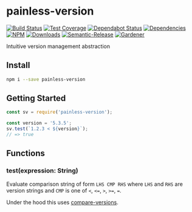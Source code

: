 # painless-version

[![Build Status](https://circleci.com/gh/blackflux/painless-version.png?style=shield)](https://circleci.com/gh/blackflux/painless-version)
[![Test Coverage](https://img.shields.io/coveralls/blackflux/painless-version/master.svg)](https://coveralls.io/github/blackflux/painless-version?branch=master)
[![Dependabot Status](https://api.dependabot.com/badges/status?host=github&repo=blackflux/painless-version)](https://dependabot.com)
[![Dependencies](https://david-dm.org/blackflux/painless-version/status.svg)](https://david-dm.org/blackflux/painless-version)
[![NPM](https://img.shields.io/npm/v/painless-version.svg)](https://www.npmjs.com/package/painless-version)
[![Downloads](https://img.shields.io/npm/dt/painless-version.svg)](https://www.npmjs.com/package/painless-version)
[![Semantic-Release](https://github.com/blackflux/js-gardener/blob/master/assets/icons/semver.svg)](https://github.com/semantic-release/semantic-release)
[![Gardener](https://github.com/blackflux/js-gardener/blob/master/assets/badge.svg)](https://github.com/blackflux/js-gardener)

Intuitive version management abstraction

## Install

```bash
npm i --save painless-version
```

## Getting Started

<!-- eslint-disable import/no-unresolved, import/no-extraneous-dependencies -->
```js
const sv = require('painless-version');

const version = '5.3.5';
sv.test(`1.2.3 < ${version}`);
// => true

```

## Functions

### test(expression: String)

Evaluate comparison string of form `LHS CMP RHS` where `LHS` and `RHS` are 
version strings and `CMP` is one of `<`, `<=`, `>`, `>=`, `=`.

Under the hood this uses [compare-versions](https://www.npmjs.com/package/compare-versions).

